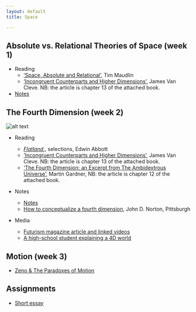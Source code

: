 ```yaml
---
layout: default
title: Space

---
```



## Absolute vs. Relational Theories of Space (week 1)

+ Reading
	+ [‘Space, Absolute and Relational’,](Maud.pdf) Tim Maudlin
	+ [‘Incongruent Counterparts and Higher Dimensions’,](/metaphysics/big.pdf) James Van Cleve. NB: the article is chapter 13 of the attached book. 
+ [Notes](handout1.pdf)


## The Fourth Dimension (week 2)

![alt text](teserect.gif)


+ Reading
	+ [*Flatland*,](flat), selections, Edwin Abbott
	+ [‘Incongruent Counterparts and Higher Dimensions’,](/metaphysics/big.pdf) James Van Cleve. NB: the article is chapter 13 of the attached book. 
	+ [‘The Fourth Dimension: an Excerpt from The Ambidextrous Universe’,](/metaphysics/big.pdf) Martin Gardner, NB: the article is chapter 12 of the attached book.

+ Notes
	+ [Notes](handout2.pdf)
	+ [How to conceptualize a fourth dimension,](http://www.pitt.edu/~jdnorton/teaching/HPS_0410/chapters/four_dimensions/index.html) John D. Norton, Pittsburgh

+ Media
	+ [Futurism magazine article and linked videos](https://futurism.com/new-perspectives-imagining-a-4d-world/)
	+ [A high-school student explaining a 4D world](https://www.youtube.com/watch?v=eGguwYPC32I)


## Motion (week 3)

+ [Zeno & The Paradoxes of Motion](/metaphysics/motion)


## Assignments
+ [Short essay](essay)
